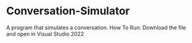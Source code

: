 # Conversation-Simulator
A program that simulates a conversation.
How To Run: Download the file and open in Visual Studio 2022
